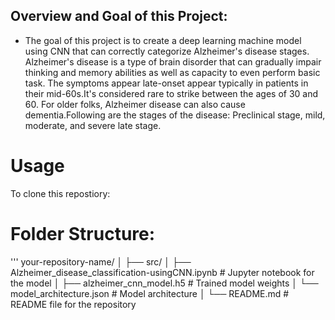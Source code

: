 ## Overview and Goal of this Project:
- The goal of this project is to create a deep learning machine model using CNN that can correctly categorize Alzheimer's disease stages. Alzheimer's disease is a type of brain disorder that can gradually impair thinking and memory abilities as well as capacity to even perform basic task. The symptoms appear late-onset appear typically in patients in their mid-60s.It's considered rare to strike between the ages of 30 and 60. For older folks, Alzheimer disease can also cause dementia.Following are the stages of the disease: Preclinical stage, mild, moderate, and severe late stage.

# Usage
To clone this repostiory: 

# Folder Structure:
'''
your-repository-name/
│
├── src/
│   ├── Alzheimer_disease_classification-usingCNN.ipynb  # Jupyter notebook for the model
│   ├── alzheimer_cnn_model.h5                           # Trained model weights
│   └── model_architecture.json                          # Model architecture
│
└── README.md                                            # README file for the repository

